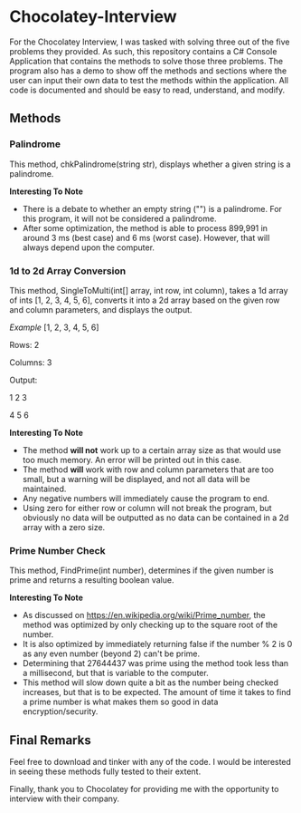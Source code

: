 # Chocolatey-Interview
For the Chocolatey Interview, I was tasked with solving three out of the five problems they provided. As such, this repository contains a C# Console Application that contains the methods to solve those three problems. The program also has a demo to show off the methods and sections where the user can input their own data to test the methods within the application. All code is documented and should be easy to read, understand, and modify.

## Methods
### Palindrome
This method, chkPalindrome(string str), displays whether a given string is a palindrome.

**Interesting To Note**

* There is a debate to whether an empty string ("") is a palindrome. For this program, it will not be considered a palindrome.
* After some optimization, the method is able to process 899,991 in around 3 ms (best case) and 6 ms (worst case). However, that will always depend upon the computer.


### 1d to 2d Array Conversion
This method, SingleToMulti(int[] array, int row, int column), takes a 1d array of ints [1, 2, 3, 4, 5, 6], converts it into a 2d array based on the given row and column parameters, and displays the output.

*Example*
[1, 2, 3, 4, 5, 6]

Rows: 2

Columns: 3

Output:

1 2 3

4 5 6

**Interesting To Note**

* The method **will not** work up to a certain array size as that would use too much memory. An error will be printed out in this case.
* The method **will** work with row and column parameters that are too small, but a warning will be displayed, and not all data will be maintained.
* Any negative numbers will immediately cause the program to end.
* Using zero for either row or column will not break the program, but obviously no data will be outputted as no data can be contained in a 2d array with a zero size.

### Prime Number Check
This method, FindPrime(int number), determines if the given number is prime and returns a resulting boolean value.

**Interesting To Note**

* As discussed on https://en.wikipedia.org/wiki/Prime_number, the method was optimized by only checking up to the square root of the number.
* It is also optimized by immediately returning false if the number % 2 is 0 as any even number (beyond 2) can't be prime.
* Determining that 27644437 was prime using the method took less than a millisecond, but that is variable to the computer.
* This method will slow down quite a bit as the number being checked increases, but that is to be expected. The amount of time it takes to find a prime number is what makes them so good in data encryption/security.

## Final Remarks
Feel free to download and tinker with any of the code. I would be interested in seeing these methods fully tested to their extent.

Finally, thank you to Chocolatey for providing me with the opportunity to interview with their company.
